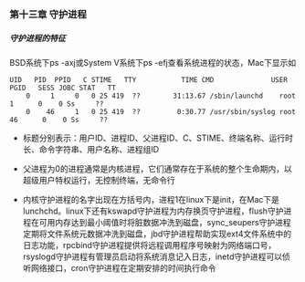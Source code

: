 ### 第十三章  守护进程

##### 守护进程的特征

BSD系统下ps -axj或System V系统下ps -efj查看系统进程的状态，Mac下显示如

```
UID   PID  PPID   C STIME   TTY           TIME CMD              USER              PGID   SESS JOBC STAT   TT 
    0     1     0   0 25 419  ??        31:13.67 /sbin/launchd    root                 1      0    0 Ss     ?? 
    0    46     1   0 25 419  ??         0:30.77 /usr/sbin/syslog root                46      0    0 Ss     ?? 
```

* 标题分别表示：用户ID、进程ID、父进程ID、C、STIME、终端名称、运行时长、命令字符串、用户名称、进程组ID

* 父进程为0的进程通常是内核进程，它们通常存在于系统的整个生命期内，以超级用户特权运行，无控制终端，无命令行
* 内核守护进程的名字出现在方括号内，进程1在linux下是init，在Mac下是lunchchd。linux下还有kswapd守护进程为内存换页守护进程，flush守护进程在可用内存达到最小阈值时将脏数据冲洗到磁盘，sync_seupers守护进程定期将文件系统元数据冲洗到磁盘，jbd守护进程帮助实现ext4文件系统中的日志功能，rpcbind守护进程提供将远程调用程序号映射为网络端口号，rsyslogd守护进程有管理员启动将系统消息记入日志，inetd守护进程可以侦听网络接口，cron守护进程在定期安排的时间执行命令

